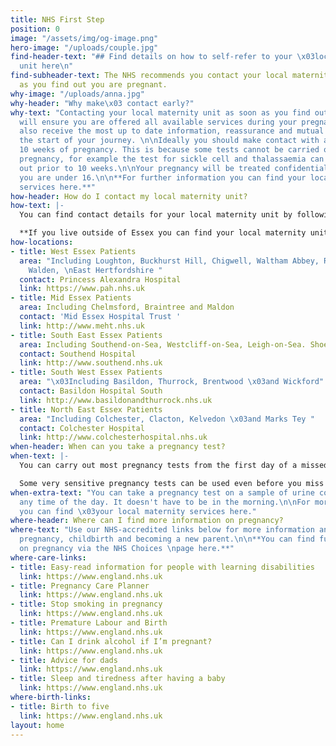 ```yaml
---
title: NHS First Step
position: 0
image: "/assets/img/og-image.png"
hero-image: "/uploads/couple.jpg"
find-header-text: "## Find details on how to self-refer to your \x03local maternity
  unit here\n"
find-subheader-text: The NHS recommends you contact your local maternity unit as soon
  as you find out you are pregnant.
why-image: "/uploads/anna.jpg"
why-header: "Why make\x03 contact early?"
why-text: "Contacting your local maternity unit as soon as you find out you are pregnant
  will ensure you are offered all available services during your pregnancy. You will
  also receive the most up to date information, reassurance and mutual support at
  the start of your journey. \n\nIdeally you should make contact with a midwife before
  10 weeks of pregnancy. This is because some tests cannot be carried out later in
  pregnancy, for example the test for sickle cell and thalassaemia can only be carried
  out prior to 10 weeks.\n\nYour pregnancy will be treated confidentially, even if
  you are under 16.\n\n**For further information you can find your local maternity
  services here.**"
how-header: How do I contact my local maternity unit?
how-text: |-
  You can find contact details for your local maternity unit by following the links on this page.

  **If you live outside of Essex you can find your local maternity unit via the NHS Choices page here.**
how-locations:
- title: West Essex Patients
  area: "Including Loughton, Buckhurst Hill, Chigwell, Waltham Abbey, Rodings , Saffron
    Walden, \nEast Hertfordshire "
  contact: Princess Alexandra Hospital
  link: https://www.pah.nhs.uk
- title: Mid Essex Patients
  area: Including Chelmsford, Braintree and Maldon
  contact: 'Mid Essex Hospital Trust '
  link: http://www.meht.nhs.uk
- title: South East Essex Patients
  area: Including Southend-on-Sea, Westcliff-on-Sea, Leigh-on-Sea. Shoeburyness
  contact: Southend Hospital
  link: http://www.southend.nhs.uk
- title: South West Essex Patients
  area: "\x03Including Basildon, Thurrock, Brentwood \x03and Wickford"
  contact: Basildon Hospital South
  link: http://www.basildonandthurrock.nhs.uk
- title: North East Essex Patients
  area: "Including Colchester, Clacton, Kelvedon \x03and Marks Tey "
  contact: Colchester Hospital
  link: http://www.colchesterhospital.nhs.uk
when-header: When can you take a pregnancy test?
when-text: |-
  You can carry out most pregnancy tests from the first day of a missed period. If you don't know when your next period is due, take the test at least 21 days after you last had unprotected sex.

  Some very sensitive pregnancy tests can be used even before you miss a period, from as early as eight days after conception.
when-extra-text: "You can take a pregnancy test on a sample of urine collected at
  any time of the day. It doesn't have to be in the morning.\n\nFor more information
  you can find \x03your local maternity services here."
where-header: Where can I find more information on pregnancy?
where-text: "Use our NHS-accredited links below for more information and support on
  pregnancy, childbirth and becoming a new parent.\n\n**You can find further information
  on pregnancy via the NHS Choices \npage here.**"
where-care-links:
- title: Easy-read information for people with learning disabilities
  link: https://www.england.nhs.uk
- title: Pregnancy Care Planner
  link: https://www.england.nhs.uk
- title: Stop smoking in pregnancy
  link: https://www.england.nhs.uk
- title: Premature Labour and Birth
  link: https://www.england.nhs.uk
- title: Can I drink alcohol if I’m pregnant?
  link: https://www.england.nhs.uk
- title: Advice for dads
  link: https://www.england.nhs.uk
- title: Sleep and tiredness after having a baby
  link: https://www.england.nhs.uk
where-birth-links:
- title: Birth to five
  link: https://www.england.nhs.uk
layout: home
---
```



